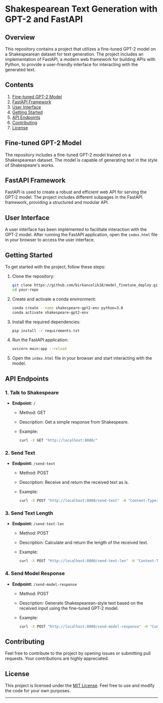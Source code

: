 # Shakespearean Text Generation with GPT-2 and FastAPI

## Overview

This repository contains a project that utilizes a fine-tuned GPT-2 model on a Shakespearean dataset for text generation. The project includes an implementation of FastAPI, a modern web framework for building APIs with Python, to provide a user-friendly interface for interacting with the generated text.

## Contents

1. [Fine-tuned GPT-2 Model](#fine-tuned-gpt-2-model)
2. [FastAPI Framework](#fastapi-framework)
3. [User Interface](#user-interface)
4. [Getting Started](#getting-started)
5. [API Endpoints](#api-endpoints)
6. [Contributing](#contributing)
7. [License](#license)

## Fine-tuned GPT-2 Model

The repository includes a fine-tuned GPT-2 model trained on a Shakespearean dataset. The model is capable of generating text in the style of Shakespeare's works.

## FastAPI Framework

FastAPI is used to create a robust and efficient web API for serving the GPT-2 model. The project includes different subpages in the FastAPI framework, providing a structured and modular API.

## User Interface

A user interface has been implemented to facilitate interaction with the GPT-2 model. After running the FastAPI application, open the `index.html` file in your browser to access the user interface.

## Getting Started

To get started with the project, follow these steps:

1. Clone the repository:

    ```bash
    git clone https://github.com/birkancelik18/model_finetune_deploy.git
    cd your-repo
    ```

2. Create and activate a conda environment:

    ```bash
    conda create --name shakespeare-gpt2-env python=3.8
    conda activate shakespeare-gpt2-env
    ```

3. Install the required dependencies:

    ```bash
    pip install -r requirements.txt
    ```

4. Run the FastAPI application:

    ```bash
    uvicorn main:app --reload
    ```

5. Open the `index.html` file in your browser and start interacting with the model.

## API Endpoints

### 1. Talk to Shakespeare

- **Endpoint:** `/`
  - Method: GET
  - Description: Get a simple response from Shakespeare.
  - Example:

    ```bash
    curl -X GET "http://localhost:8000/"
    ```

### 2. Send Text

- **Endpoint:** `/send-text`
  - Method: POST
  - Description: Receive and return the received text as is.
  - Example:

    ```bash
    curl -X POST "http://localhost:8000/send-text" -H "Content-Type: application/json" -d '{"text": "To be or not to be"}'
    ```

### 3. Send Text Length

- **Endpoint:** `/send-text-len`
  - Method: POST
  - Description: Calculate and return the length of the received text.
  - Example:

    ```bash
    curl -X POST "http://localhost:8000/send-text-len" -H "Content-Type: application/json" -d '{"text": "To be or not to be"}'
    ```

### 4. Send Model Response

- **Endpoint:** `/send-model-response`
  - Method: POST
  - Description: Generate Shakespearean-style text based on the received input using the fine-tuned GPT-2 model.
  - Example:

    ```bash
    curl -X POST "http://localhost:8000/send-model-response" -H "Content-Type: application/json" -d '{"text": "To be or not to be"}'
    ```

## Contributing

Feel free to contribute to the project by opening issues or submitting pull requests. Your contributions are highly appreciated.

## License

This project is licensed under the [MIT License](LICENSE). Feel free to use and modify the code for your own purposes.

---
